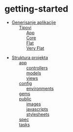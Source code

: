 # getting-started

 <ul class='toc'><li><a href='/bs/getting-started/application'>Generisanje aplikacije</a><ul style='list-style: none;'><li><a href='/bs/getting-started/application#tipovi'>Tipovi</a><ul style='list-style: none;'><li><a href='/bs/getting-started/application#app'>App</a></li><li><a href='/bs/getting-started/application#core'>Core</a></li><li><a href='/bs/getting-started/application#flat'>Flat</a></li><li><a href='/bs/getting-started/application#very_flat'>Very Flat</a></li></ul></li></ul></li></ul>

<ul class='toc'><li><a href='/bs/getting-started/structure'>Struktura projekta</a><ul style='list-style: none;'><li><a href='/bs/getting-started/structure#app'>app</a><ul style='list-style: none;'><li><a href='/bs/getting-started/structure#controllers'>controllers</a></li><li><a href='/bs/getting-started/structure#models'>models</a></li><li><a href='/bs/getting-started/structure#views'>views</a></li></ul></li><li><a href='/bs/getting-started/structure#config'>config</a><ul style='list-style: none;'><li><a href='/bs/getting-started/structure#environments'>environments</a></li></ul></li><li><a href='/bs/getting-started/structure#gems'>gems</a></li><li><a href='/bs/getting-started/structure#public'>public</a><ul style='list-style: none;'><li><a href='/bs/getting-started/structure#images'>images</a></li><li><a href='/bs/getting-started/structure#javascripts'>javascripts</a></li><li><a href='/bs/getting-started/structure#stylesheets'>stylesheets</a></li></ul></li><li><a href='/bs/getting-started/structure#spec'>spec</a></li><li><a href='/bs/getting-started/structure#tasks'>tasks</a></li></ul></li></ul> 
